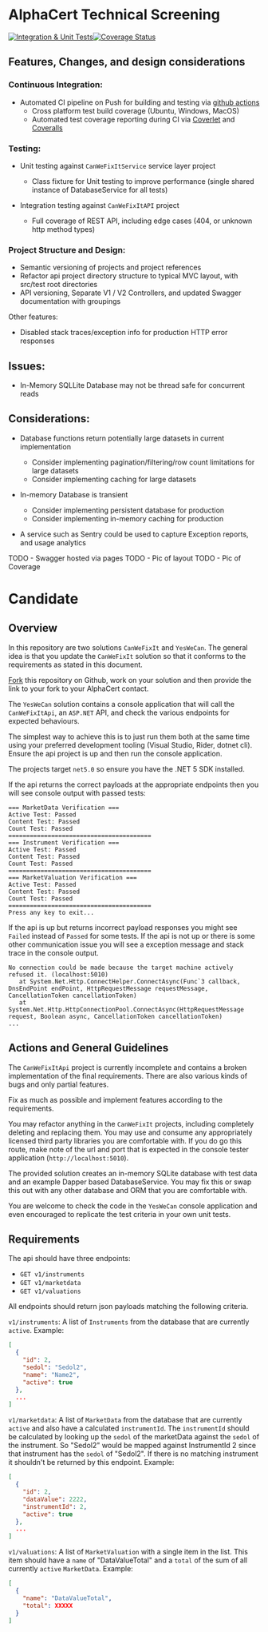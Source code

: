 # AlphaCert Technical Screening

[![Integration & Unit Tests](https://github.com/mpainenz/Interview/actions/workflows/ci.yml/badge.svg)](https://github.com/mpainenz/Interview/actions/workflows/ci.yml)[![Coverage Status](https://coveralls.io/repos/github/mpainenz/Interview/badge.svg?branch=main)](https://coveralls.io/github/mpainenz/Interview?branch=main)

## Features, Changes, and design considerations

### Continuous Integration:

* Automated CI pipeline on Push for building and testing via [github actions](https://github.com/mpainenz/Interview/actions)
  - Cross platform test build coverage (Ubuntu, Windows, MacOS)
  - Automated test coverage reporting during CI via [Coverlet](https://dotnetfoundation.org/projects/coverlet) and [Coveralls](https://coveralls.io/)

### Testing:

* Unit testing against `CanWeFixItService` service layer project
  - Class fixture for Unit testing to improve performance (single shared instance of DatabaseService for all tests)

* Integration testing against `CanWeFixItAPI` project 
  - Full coverage of REST API, including edge cases (404, or unknown http method types)

### Project Structure and Design:

* Semantic versioning of projects and project references
* Refactor api project directory structure to typical MVC layout, with src/test root directories
* API versioning, Separate V1 / V2 Controllers, and updated Swagger documentation with groupings


Other features:

* Disabled stack traces/exception info for production HTTP error responses

## Issues:

* In-Memory SQLLite Database may not be thread safe for concurrent reads

## Considerations:

* Database functions return potentially large datasets in current implementation
  - Consider implementing pagination/filtering/row count limitations for large datasets
  - Consider implementing caching for large datasets

* In-memory Database is transient
  - Consider implementing persistent database for production
  - Consider implementing in-memory caching for production

* A service such as Sentry could be used to capture Exception reports, and usage analytics



TODO - Swagger hosted via pages
TODO - Pic of layout
TODO - Pic of Coverage



# Candidate

## Overview

In this repository are two solutions `CanWeFixIt` and `YesWeCan`. The general
idea is that you update the `CanWeFixIt` solution so that it conforms to the 
requirements as stated in this document.

[Fork](https://guides.github.com/activities/forking/) this repository on Github,
work on your solution and then provide the link to your fork to your AlphaCert
contact. 

The `YesWeCan` solution contains a console application that will call the 
`CanWeFixItApi`, an `ASP.NET` API, and check the various endpoints for expected
behaviours.

The simplest way to achieve this is to just run them both at the same time 
using your preferred development tooling (Visual Studio, Rider, dotnet cli). 
Ensure the api project is up and then run the console application.

The projects target `net5.0` so ensure you have the .NET 5 SDK installed.

If the api returns the correct payloads at the appropriate endpoints then you
will see console output with passed tests:

```
=== MarketData Verification ===
Active Test: Passed
Content Test: Passed
Count Test: Passed
========================================
=== Instrument Verification ===
Active Test: Passed
Content Test: Passed
Count Test: Passed
========================================
=== MarketValuation Verification ===
Active Test: Passed
Content Test: Passed
Count Test: Passed
========================================
Press any key to exit...
```

If the api is up but returns incorrect payload responses you might see 
`Failed` instead of `Passed` for some tests.
If the api is not up or there is some other communication issue you will see a
exception message and stack trace in the console output.

```
No connection could be made because the target machine actively refused it. (localhost:5010)
   at System.Net.Http.ConnectHelper.ConnectAsync(Func`3 callback, DnsEndPoint endPoint, HttpRequestMessage requestMessage, CancellationToken cancellationToken)
   at System.Net.Http.HttpConnectionPool.ConnectAsync(HttpRequestMessage request, Boolean async, CancellationToken cancellationToken)
...
```

## Actions and General Guidelines

The `CanWeFixItApi` project is currently incomplete and contains a broken 
implementation of the final requirements. There are also various kinds of bugs
and only partial features.

Fix as much as possible and implement features according to the requirements.

You may refactor anything in the `CanWeFixIt` projects, including completely 
deleting and replacing them. You may use and consume any appropriately licensed
third party libraries you are comfortable with. If you do go this route, make
note of the url and port that is expected in the console tester application 
(`http://localhost:5010`).

The provided solution creates an in-memory SQLite database with test data and 
an example Dapper based DatabaseService. You may fix this or swap this out with
any other database and ORM that you are comfortable with. 

You are welcome to check the code in the `YesWeCan` console application and
even encouraged to replicate the test criteria in your own unit tests.

## Requirements

The api should have three endpoints:

* `GET v1/instruments`
* `GET v1/marketdata`
* `GET v1/valuations`

All endpoints should return json payloads matching the following criteria.

`v1/instruments`: A list of `Instruments` from the database that are currently
`active`.
Example:
```json
[
  {
    "id": 2,
    "sedol": "Sedol2",
    "name": "Name2",
    "active": true
  },
  ...
]

``` 

`v1/marketdata`: A list of `MarketData` from the database that are currently
`active` and also have a calculated `instrumentId`. The `instrumentId` should 
be calculated by looking up the `sedol` of the marketData against the `sedol` of 
the instrument. So "Sedol2" would be mapped against InstrumentId 2 since that 
instrument has the `sedol` of "Sedol2". If there is no matching instrument it
shouldn't be returned by this endpoint.
Example:
```json
[
  {
    "id": 2,
    "dataValue": 2222,
    "instrumentId": 2,
    "active": true
  },
  ...
]

``` 

`v1/valuations`: A list of `MarketValuation` with a single item in the list.
This item should have a `name` of "DataValueTotal" and a `total` of the sum
of all currently `active` `MarketData`.
Example:
```json
[
  {
    "name": "DataValueTotal",
    "total": XXXXX
  }
]

``` 
